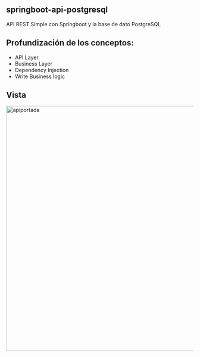 ## springboot-api-postgresql
API REST Simple con Springboot y la base de dato PostgreSQL 

## Profundización de los conceptos:
- API Layer
- Business Layer
- Dependency Injection
- Write Business logic

## Vista
<img width="658" alt="apiportada" src="https://user-images.githubusercontent.com/94019700/176606299-901169f7-66c1-4d7a-963f-51ee0c3f1e7b.png">
